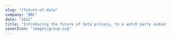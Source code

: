```yaml
---
slug: "/future-of-data"
company: "BBC"
date: "2022"
title: "Introducing the future of data privacy, to a watch party audience"
coverIcon: "images/group.svg"
---
```


